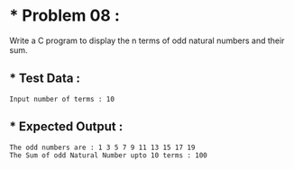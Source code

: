 # * Problem 08 :

Write a C program to display the n terms of odd natural numbers and their sum.

## * Test Data :

    Input number of terms : 10

## * Expected Output :

    The odd numbers are : 1 3 5 7 9 11 13 15 17 19
    The Sum of odd Natural Number upto 10 terms : 100
